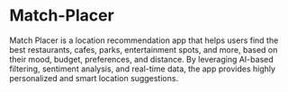 # Match-Placer
Match Placer is a location recommendation app that helps users find the best restaurants, cafes, parks, entertainment spots, and more, based on their mood, budget, preferences, and distance. By leveraging AI-based filtering, sentiment analysis, and real-time data, the app provides highly personalized and smart location suggestions.
